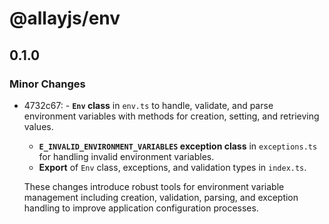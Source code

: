 # @allayjs/env

## 0.1.0

### Minor Changes

- 4732c67: - **`Env` class** in `env.ts` to handle, validate, and parse environment variables with methods for creation, setting, and retrieving values.

  - **`E_INVALID_ENVIRONMENT_VARIABLES` exception class** in `exceptions.ts` for handling invalid environment variables.
  - **Export** of `Env` class, exceptions, and validation types in `index.ts`.

  These changes introduce robust tools for environment variable management including creation, validation, parsing, and exception handling to improve application configuration processes.
